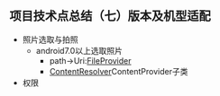 ## 项目技术点总结（七）版本及机型适配

* 照片选取与拍照
	* android7.0以上选取照片
		* path->Uri:[FileProvider](http://blog.csdn.net/chf1142152101/article/details/54729099)
		* [ContentResolver](http://blog.csdn.net/u010156024/article/details/44105703)ContentProvider子类
* 权限
